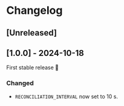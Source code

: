 # Changelog

## [Unreleased]

## [1.0.0] - 2024-10-18

First stable release 🚀

### Changed
- `RECONCILIATION_INTERVAL` now set to 10 s.
